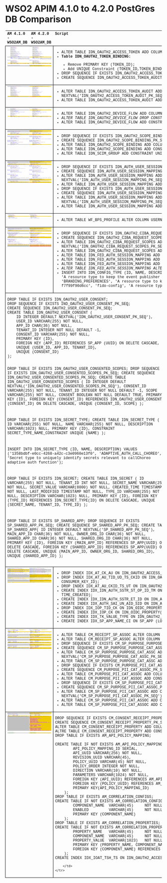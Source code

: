 # WSO2 APIM 4.1.0 to 4.2.0 PostGres DB Comparison

<style type="text/css">
table {
	table-layout: fixed;
	width: 100%;
	text-align: left;
	vertical-align: top;
	font-family: Courier New;
	font-size: 12px;
}
tr,th,td { 
	text-align: left;
	vertical-align: top;
	font-family: Courier New;
	font-size: 12px;
}
td { 
	border: 1px solid black;
	display: table-cell;
	word-wrap: break-word;
	white-space: wrap;
}
pre { 
	font-family: Courier New;
	font-size: 12px;
}
img { 
	width: 100%;
}
</style>
<table>
	<tr>
		<th>AM 4.1.0 - WSO2AM_DB</th>
		<th>AM 4.2.0 - WSO2AM_DB</th>
		<th>Script</th>
	</tr>
	<!-- Screenshot 01 -->
	<tr>
		<td colspan="2"><img src="img/410to420_01.png"></td>
		<td>
			<ul>
				<li>ALTER TABLE IDN_OAUTH2_ACCESS_TOKEN ADD COLUMN CONSENTED_TOKEN VARCHAR(6);</li>
				<li><b>Table IDN_OAUTH2_TOKEN_BINDING:</b></li>
				<ul><li>Remove PRIMARY KEY (TOKEN_ID);
				<li>Add UNIQUE Constraint (TOKEN_ID,TOKEN_BINDING_TYPE,TOKEN_BINDING_VALUE);</li>
				</ul>
				<li>DROP SEQUENCE IF EXISTS IDN_OAUTH2_ACCESS_TOKEN_AUDIT_PK_SEQ;</li>
				<li>CREATE SEQUENCE IDN_OAUTH2_ACCESS_TOKEN_AUDIT_PK_SEQ;</li>
			</ul>
		</td>
	</tr>
	<!-- Screenshot 02 -->
	<tr>
		<td colspan="2"><img src="img/410to420_02.png"></td>
		<td>
			<ul>
				<li>ALTER TABLE IDN_OAUTH2_ACCESS_TOKEN_AUDIT ADD COLUMN ID INTEGER DEFAULT NEXTVAL('IDN_OAUTH2_ACCESS_TOKEN_AUDIT_PK_SEQ');</li>
				<li>ALTER TABLE IDN_OAUTH2_ACCESS_TOKEN_AUDIT ADD CONSTRAINT PRIMARY KEY(ID);</li>
			</ul>
		</td>
	</tr>
	<!-- Screenshot 03 -->
	<tr>
		<td colspan="2"><img src="img/410to420_03.png"></td>
		<td>
			<ul>
				<li>ALTER TABLE IDN_OAUTH2_DEVICE_FLOW ADD COLUMN QUANTIFIER INTEGER NOT NULL DEFAULT 0;</li>
				<li><i>ALTER TABLE IDN_OAUTH2_DEVICE_FLOW DROP CONSTRAINT UNIQUE (USER_CODE);</i></li>
				<li>ALTER TABLE IDN_OAUTH2_DEVICE_FLOW ADD CONSTRAINT USRCDE_QNTFR_CONSTRAINT UNIQUE (USER_CODE, QUANTIFIER);</li>
			</ul>
		</td>
	</tr>
	<!-- Screenshot 04 -->
	<tr>
		<td colspan="2"><img src="img/410to420_04.png"></td>
		<td>
			<ul>
				<li>DROP SEQUENCE IF EXISTS IDN_OAUTH2_SCOPE_BINDING_PK_SEQ;</li>
				<li>CREATE SEQUENCE IDN_OAUTH2_SCOPE_BINDING_PK_SEQ;</li>
				<li>ALTER TABLE IDN_OAUTH2_SCOPE_BINDING ADD COLUMN ID INTEGER DEFAULT NEXTVAL('IDN_OAUTH2_SCOPE_BINDING_PK_SEQ');</li>
				<li>ALTER TABLE IDN_OAUTH2_SCOPE_BINDING ADD CONSTRAINT PRIMARY KEY(ID);</li>
				<li>ALTER TABLE IDN_SCIM_GROUP ADD CONSTRAINT UNIQUE(TENANT_ID, ROLE_NAME, ATTR_NAME);</li>
			</ul>
		</td>
	</tr>
	<!-- Screenshot 05 -->
	<tr>
		<td colspan="2"><img src="img/410to420_05.png"></td>
		<td>
			<ul>
				<li>DROP SEQUENCE IF EXISTS IDN_AUTH_USER_SESSION_MAPPING_PK_SEQ;</li>
				<li>CREATE SEQUENCE IDN_AUTH_USER_SESSION_MAPPING_PK_SEQ;</li>
				<li>ALTER TABLE IDN_AUTH_USER_SESSION_MAPPING ADD COLUMN ID INTEGER DEFAULT NEXTVAL('IDN_AUTH_USER_SESSION_MAPPING_PK_SEQ');</li>
				<li>ALTER TABLE IDN_AUTH_USER_SESSION_MAPPING ADD CONSTRAINT PRIMARY KEY(ID);</li>
				<li>DROP SEQUENCE IF EXISTS IDN_AUTH_USER_SESSION_MAPPING_PK_SEQ;</li>
				<li>CREATE SEQUENCE IDN_AUTH_USER_SESSION_MAPPING_PK_SEQ;</li>
				<li>ALTER TABLE IDN_AUTH_USER_SESSION_MAPPING ADD COLUMN ID INTEGER DEFAULT NEXTVAL('IDN_AUTH_USER_SESSION_MAPPING_PK_SEQ');</li>
				<li>ALTER TABLE IDN_AUTH_USER_SESSION_MAPPING ADD CONSTRAINT PRIMARY KEY (ID);</li>
			</ul>
		</td>
	</tr>
	<!-- Screenshot 06 -->
	<tr>
		<td colspan="2"><img src="img/410to420_06.png"></td>
		<td>
			<ul>
				<li>ALTER TABLE WF_BPS_PROFILE ALTER COLUMN USERNAME TYPE VARCHAR(100);</li>
			</ul>
		</td>
	</tr>
	<!-- Screenshot 07 -->
	<tr>
		<td colspan="2"><img src="img/410to420_07.png"></td>
		<td>
			<ul>
				<li>DROP SEQUENCE IF EXISTS IDN_OAUTH2_CIBA_REQUEST_SCOPES_PK_SEQ;</li>
				<li>CREATE SEQUENCE IDN_OAUTH2_CIBA_REQUEST_SCOPES_PK_SEQ;</li>
				<li>ALTER TABLE IDN_OAUTH2_CIBA_REQUEST_SCOPES ADD COLUMN ID INTEGER DEFAULT NEXTVAL('IDN_OAUTH2_CIBA_REQUEST_SCOPES_PK_SEQ');</li>
				<li>ALTER TABLE IDN_OAUTH2_CIBA_REQUEST_SCOPES ADD CONSTRAINT PRIMARY KEY (ID);</li>
				<li>ALTER TABLE IDN_FED_AUTH_SESSION_MAPPING ADD COLUMN ID SERIAL;</li>
				<li>ALTER TABLE IDN_FED_AUTH_SESSION_MAPPING ADD COLUMN TENANT_ID INTEGER NOT NULL DEFAULT 0;</li>
				<li>ALTER TABLE IDN_FED_AUTH_SESSION_MAPPING ADD CONSTRAINT UNIQUE (IDP_SESSION_ID, TENANT_ID);</li>
				<li><i>ALTER TABLE IDN_FED_AUTH_SESSION_MAPPING ALTER CONSTRAINT PRIMARY KEY (ID);</i></li>
				<li>INSERT INTO IDN_CONFIG_TYPE (ID, NAME, DESCRIPTION) VALUES
				('669b99ca-cdb0-44a6-8cae-babed3b585df', 'Publisher', 'A resource type to keep the event publisher configurations'),
				('73f6d9ca-62f4-4566-bab9-2a930ae51ba8', 'BRANDING_PREFERENCES', 'A resource type to keep the tenant branding preferences'),
				('899c69b2-8bf7-46b5-9666-f7f99f90d6cc', 'fido-config', 'A resource type to store FIDO authenticator related preferences');</li>
			</ul>
		</td>
	</tr>
	<tr>
		<td colspan="3">
<pre>
DROP TABLE IF EXISTS IDN_OAUTH2_USER_CONSENT;
DROP SEQUENCE IF EXISTS IND_OAUTH2_USER_CONSENT_PK_SEQ;
CREATE SEQUENCE IDN_OAUTH2_USER_CONSENT_PK_SEQ;
CREATE TABLE IDN_OAUTH2_USER_CONSENT (
	ID INTEGER DEFAULT NEXTVAL('IDN_OAUTH2_USER_CONSENT_PK_SEQ'),
	USER_ID VARCHAR(255) NOT NULL,
	APP_ID CHAR(36) NOT NULL,
	TENANT_ID INTEGER NOT NULL DEFAULT -1,
	CONSENT_ID VARCHAR(255) NOT NULL,
	PRIMARY KEY (ID),
	FOREIGN KEY (APP_ID) REFERENCES SP_APP (UUID) ON DELETE CASCADE,
	UNIQUE (USER_ID, APP_ID, TENANT_ID),
	UNIQUE (CONSENT_ID)
);

DROP TABLE IF EXISTS IDN_OAUTH2_USER_CONSENTED_SCOPES;
DROP SEQUENCE IF EXISTS IDN_OAUTH2_USER_CONSENTED_SCOPES_PK_SEQ;
CREATE SEQUENCE IDN_OAUTH2_USER_CONSENTED_SCOPES_PK_SEQ;
CREATE TABLE IDN_OAUTH2_USER_CONSENTED_SCOPES (
	ID INTEGER DEFAULT NEXTVAL('IDN_OAUTH2_USER_CONSENTED_SCOPES_PK_SEQ'),
	CONSENT_ID VARCHAR(255) NOT NULL,
	TENANT_ID INTEGER NOT NULL DEFAULT -1,
	SCOPE VARCHAR(255) NOT NULL,
	CONSENT BOOLEAN NOT NULL DEFAULT TRUE,
	PRIMARY KEY (ID),
	FOREIGN KEY (CONSENT_ID) REFERENCES IDN_OAUTH2_USER_CONSENT (CONSENT_ID) ON DELETE CASCADE,
	UNIQUE (CONSENT_ID, SCOPE)
);

DROP TABLE IF EXISTS IDN_SECRET_TYPE;
CREATE TABLE IDN_SECRET_TYPE (
	ID VARCHAR(255) NOT NULL,
	NAME VARCHAR(255) NOT NULL,
	DESCRIPTION VARCHAR(1023) NULL,
	PRIMARY KEY (ID),
	CONSTRAINT SECRET_TYPE_NAME_CONSTRAINT UNIQUE (NAME)
);

INSERT INTO IDN_SECRET_TYPE (ID, NAME, DESCRIPTION) VALUES
('1358bdbf-e0cc-4268-a42c-c3e0960e13f0', 'ADAPTIVE_AUTH_CALL_CHOREO', 'Secret type to uniquely identify secrets relevant to callChoreo adaptive auth function');

DROP TABLE IF EXISTS IDN_SECRET;
CREATE TABLE IDN_SECRET (
	ID VARCHAR(255) NOT NULL,
	TENANT_ID INT NOT NULL,
	SECRET_NAME VARCHAR(255) NOT NULL,
	SECRET_VALUE VARCHAR(8000) NOT NULL,
	CREATED_TIME TIMESTAMP NOT NULL,
	LAST_MODIFIED TIMESTAMP NOT NULL,
	TYPE_ID VARCHAR(255) NOT NULL,
	DESCRIPTION VARCHAR(1023) NULL,
	PRIMARY KEY (ID),
	FOREIGN KEY (TYPE_ID) REFERENCES IDN_SECRET_TYPE(ID) ON DELETE CASCADE,
	UNIQUE (SECRET_NAME, TENANT_ID, TYPE_ID)
);

DROP TABLE IF EXISTS SP_SHARED_APP;
DROP SEQUENCE IF EXISTS SP_SHARED_APP_PK_SEQ;
CREATE SEQUENCE SP_SHARED_APP_PK_SEQ;
CREATE TABLE SP_SHARED_APP(
	ID INTEGER DEFAULT NEXTVAL('SP_SHARED_APP_PK_SEQ'),
	MAIN_APP_ID CHAR(36) NOT NULL,
	OWNER_ORG_ID CHAR(36) NOT NULL,
	SHARED_APP_ID CHAR(36) NOT NULL,
	SHARED_ORG_ID CHAR(36) NOT NULL,
	PRIMARY KEY (ID),
	FOREIGN KEY (MAIN_APP_ID) REFERENCES SP_APP(UUID) ON DELETE CASCADE,
	FOREIGN KEY (SHARED_APP_ID) REFERENCES SP_APP(UUID) ON DELETE CASCADE,
	UNIQUE (MAIN_APP_ID, OWNER_ORG_ID, SHARED_ORG_ID),
	UNIQUE (SHARED_APP_ID)
);
</pre>
		</td>
	</tr>
	<!-- Screenshot 08 -->
	<tr>
		<td colspan="2"><img src="img/410to420_08.png"></td>
		<td>
			<ul>
				<li>DROP INDEX IDX_AT_CK_AU ON IDN_OAUTH2_ACCESS_TOKEN(CONSUMER_KEY_ID, AUTHZ_USER, TOKEN_STATE, USER_TYPE);</li>
				<li>DROP INDEX IDX_AT_AU_TID_UD_TS_CKID ON IDN_OAUTH2_ACCESS_TOKEN(AUTHZ_USER, TENANT_ID, USER_DOMAIN, TOKEN_STATE, CONSUMER_KEY_ID);</li>
				<li>DROP INDEX IDX_AT_AU_CKID_TS_UT ON IDN_OAUTH2_ACCESS_TOKEN(AUTHZ_USER, CONSUMER_KEY_ID, TOKEN_STATE, USER_TYPE);</li>
				<li>CREATE INDEX IDX_IDN_AUTH_SSTR_ST_OP_ID_TM ON IDN_AUTH_SESSION_STORE (OPERATION, SESSION_TYPE, SESSION_ID, TIME_CREATED);</li>
				<li>CREATE INDEX IDX_IDN_AUTH_SSTR_ET_ID ON IDN_AUTH_SESSION_STORE (EXPIRY_TIME, SESSION_ID);</li>
				<li>CREATE INDEX IDX_AUTH_SAI_UN_AID_SID ON IDN_AUTH_SESSION_APP_INFO (APP_ID, LOWER(SUBJECT), SESSION_ID);</li>
				<li>DROP INDEX IDX_IOP_TID_CK ON IDN_OIDC_PROPERTY(TENANT_ID,CONSUMER_KEY);</li>
				<li>CREATE INDEX IDX_IOP_CK ON IDN_OIDC_PROPERTY(CONSUMER_KEY);</li>
				<li>CREATE INDEX IDX_TK_VALUE_TYPE ON IDN_OAUTH2_TOKEN_BINDING (TOKEN_BINDING_VALUE, TOKEN_BINDING_TYPE);</li>
				<li>CREATE INDEX IDX_SP_APP_NAME_CI ON SP_APP (LOWER(APP_NAME));</li>
			</ul>
		</td>
	</tr>
	<!-- Screenshot 09 -->
	<tr>
		<td colspan="2"><img src="img/410to420_09.png"></td>
		<td>
			<ul>
				<li>ALTER TABLE CM_RECEIPT_SP_ASSOC ALTER COLUMN ID INTEGER DEFAULT NEXTVAL('CM_RECEIPT_SP_ASSOC_PK_SEQ');</li>
				<li>ALTER TABLE CM_RECEIPT_SP_ASSOC ALTER COLUMN SP_DESCRIPTION VARCHAR(1024);</li>
				<li>DROP SEQUENCE IF EXISTS CM_SP_PURPOSE_PURPOSE_CAT_ASSC_PK_SEQ;</li>
				<li>CREATE SEQUENCE CM_SP_PURPOSE_PURPOSE_CAT_ASSC_PK_SEQ;</li>
				<li>ALTER TABLE CM_SP_PURPOSE_PURPOSE_CAT_ASSC ADD COLUMN ID INTEGER DEFAULT NEXTVAL('CM_SP_PURPOSE_PURPOSE_CAT_ASSC_PK_SEQ');</li>
				<li>ALTER TABLE CM_SP_PURPOSE_PURPOSE_CAT_ASSC ADD CONSTRAINT PRIMARY KEY (ID);</li>
				<li>DROP SEQUENCE IF EXISTS CM_PURPOSE_PII_CAT_ASSOC_PK_SEQ;</li>
				<li>CREATE SEQUENCE CM_PURPOSE_PII_CAT_ASSOC_PK_SEQ;</li>
				<li>ALTER TABLE CM_PURPOSE_PII_CAT_ASSOC ADD COLUMN ID INTEGER DEFAULT NEXTVAL('CM_PURPOSE_PII_CAT_ASSOC_PK_SEQ');</li>
				<li>ALTER TABLE CM_PURPOSE_PII_CAT_ASSOC ADD CONSTRAINT PRIMARY KEY (ID);</li>
				<li>DROP SEQUENCE IF EXISTS CM_SP_PURPOSE_PII_CAT_ASSOC_PK_SEQ;</li>
				<li>CREATE SEQUENCE CM_SP_PURPOSE_PII_CAT_ASSOC_PK_SEQ;</li>
				<li>ALTER TABLE CM_SP_PURPOSE_PII_CAT_ASSOC ADD COLUMN ID INTEGER DEFAULT NEXTVAL('CM_SP_PURPOSE_PII_CAT_ASSOC_PK_SEQ');</li>
				<li>ALTER TABLE CM_SP_PURPOSE_PII_CAT_ASSOC ADD COLUMN IS_CONSENTED BOOLEAN DEFAULT TRUE;</li>
				<li>ALTER TABLE CM_SP_PURPOSE_PII_CAT_ASSOC ADD CONSTRAINT PRIMARY KEY (ID);</li>
			</ul>
		</td>
	</tr>
	<!-- Screenshot 10 -->
	<tr>
		<td colspan="2"><img src="img/410to420_10.png"></td>
		<td>
<pre>
DROP SEQUENCE IF EXISTS CM_CONSENT_RECEIPT_PROPERTY_PK_SEQ;
CREATE SEQUENCE CM_CONSENT_RECEIPT_PROPERTY_PK_SEQ;
ALTER TABLE CM_CONSENT_RECEIPT_PROPERTY ADD COLUMN ID INTEGER DEFAULT NEXTVAL('CM_CONSENT_RECEIPT_PROPERTY_PK_SEQ');
ALTRE TABLE CM_CONSENT_RECEIPT_PROPERTY ADD CONSTRAINT PRIMARY KEY (ID);
DROP TABLE IF EXISTS AM_API_POLICY_MAPPING;

CREATE TABLE IF NOT EXISTS AM_API_POLICY_MAPPING (
		API_POLICY_MAPPING_ID SERIAL,
		API_UUID VARCHAR(256) NOT NULL,
		REVISION_UUID VARCHAR(45),
		POLICY_UUID VARCHAR(45) NOT NULL,
		POLICY_ORDER INTEGER NOT NULL,
		DIRECTION VARCHAR(10) NOT NULL,
		PARAMETERS VARCHAR(1024) NOT NULL,
		FOREIGN KEY (API_UUID) REFERENCES AM_API(API_UUID) ON DELETE CASCADE,
		FOREIGN KEY (POLICY_UUID) REFERENCES AM_OPERATION_POLICY(POLICY_UUID) ON DELETE CASCADE,
		PRIMARY KEY(API_POLICY_MAPPING_ID)
	);
DROP TABLE IF EXISTS AM_CORRELATION_CONFIGS;
CREATE TABLE IF NOT EXISTS AM_CORRELATION_CONFIGS (
		COMPONENT_NAME  VARCHAR(45)     NOT NULL,
		ENABLED         VARCHAR(45)     NOT NULL,
		PRIMARY KEY (COMPONENT_NAME)
	);
DROP TABLE IF EXISTS AM_CORRELATION_PROPERTIES;
CREATE TABLE IF NOT EXISTS AM_CORRELATION_PROPERTIES(
		PROPERTY_NAME   VARCHAR(45)     NOT NULL,
		COMPONENT_NAME  VARCHAR(45)     NOT NULL,
		PROPERTY_VALUE  VARCHAR(1023)   NOT NULL,
		PRIMARY KEY (PROPERTY_NAME, COMPONENT_NAME),
		FOREIGN KEY (COMPONENT_NAME) REFERENCES AM_CORRELATION_CONFIGS(COMPONENT_NAME) ON DELETE CASCADE
	);
CREATE INDEX IDX_IOAT_TSH_TS ON IDN_OAUTH2_ACCESS_TOKEN(TOKEN_SCOPE_HASH,TOKEN_STATE);
</pre>
		</td>
	</tr>
</table>